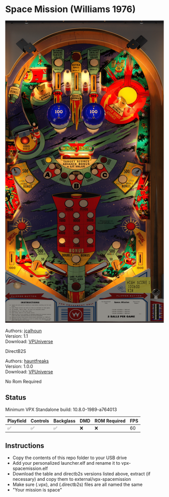 # Space Mission (Williams 1976)

![Table Preview](https://github.com/lilalien/vpx-images/blob/main/vpx-spacemission.png)

Authors: [jcalhoun](https://vpuniverse.com/profile/66921-jcalhoun/)  
Version: 1.1  
Download: [VPUniverse](https://vpuniverse.com/files/file/18515-space-mission-williams-1976-11/)

DirectB2S

Authors: [hauntfreaks](https://vpuniverse.com/profile/5216-hauntfreaks/)  
Version: 1.0.0  
Download: [VPUniverse](https://vpuniverse.com/files/file/18528-space-mission-williams-1976-b2s/)

No Rom Required

## Status 

Minimum VPX Standalone build: 10.8.0-1989-a764013

| Playfield | Controls | Backglass | DMD | ROM Required | FPS | 
|-----------|----------|-----------|-----|--------------|-----|
| :white_check_mark: | :white_check_mark: | :white_check_mark: | :x: | :x: | 60 |

## Instructions

- Copy the contents of this repo folder to your USB drive
- Add your personalized launcher.elf and rename it to vpx-spacemission.elf
- Download the table and directb2s versions listed above, extract (if necessary) and copy them to external/vpx-spacemission
- Make sure (.vpx), and (.directb2s) files are all named the same
- "Your mission is space"
